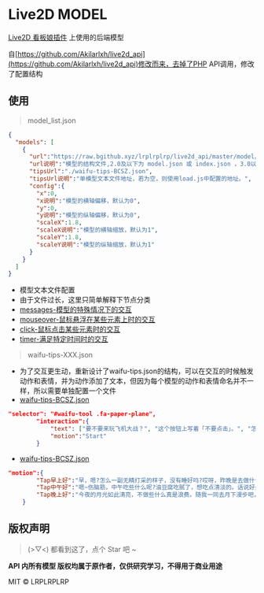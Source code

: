 # Live2D MODEL

[Live2D 看板娘插件](https://github.com/lrplrplrp/live2d) 上使用的后端模型

自[https://github.com/Akilarlxh/live2d_api](https://github.com/Akilarlxh/live2d_api)修改而来，去掉了PHP API调用，修改了配置结构

## 使用

>   model_list.json
```json
{
  "models": [
    {
      "url":"https://raw.bgithub.xyz/lrplrplrp/live2d_api/master/model/genshin/BCSZ1.1/BCSZ1.1.model3.json",
      "url说明":"模型的结构文件,2.0及以下为 model.json 或 index.json ，3.0以上为 model3.json 结尾",
      "tipsUrl":"./waifu-tips-BCSZ.json",
      "tipsUrl说明":"单模型文本文件地址，若为空，则使用load.js中配置的地址。",
      "config":{
        "x":0,
        "x说明":"模型的横轴偏移，默认为0",
        "y":0,
        "y说明":"模型的纵轴偏移，默认为0",
        "scaleX":1.8,
        "scaleX说明":"模型的横轴缩放，默认为1",
        "scaleY":1.8,
        "scaleY说明":"模型的纵轴缩放，默认为1"
      }
    }
  ]
}
```
-   模型文本文件配置
-   由于文件过长，这里只简单解释下节点分类
-   [messages-模型的特殊情况下的交互](./waifu-tips.json#L2)
-   [mouseover-鼠标悬浮在某些元素上时的交互](./waifu-tips.json#L22)
-   [click-鼠标点击某些元素时的交互](./waifu-tips.json#L313)
-   [timer-满足特定时间时的交互](./waifu-tips.json#L329)
>   waifu-tips-XXX.json
-   为了交互更生动，重新设计了waifu-tips.json的结构，可以在交互的时候触发动作和表情，并为动作添加了文本，但因为每个模型的动作和表情命名并不一样，所以需要单独配置一个文件
-   [waifu-tips-BCSZ.json](./model/genshin/BCSZ1.1/waifu-tips-BCSZ.json#L21)
```json
"selector": "#waifu-tool .fa-paper-plane",
		"interaction":{
			"text": ["要不要来玩飞机大战？", "这个按钮上写着「不要点击」。", "怎么，你想来和我玩个游戏？", "听说这样可以蹦迪！"],
        	"motion":"Start"
		}
```
-   [waifu-tips-BCSZ.json](./model/genshin/BCSZ1.1/waifu-tips-BCSZ.json#L30)
```json
"motion":{
		"Tap早上好":"早，嗯?怎么一副无精打采的样子，没有睡好吗?哎呀，昨晚是去做什么坏事了么?",
		"Tap中午好":"嗯~伤脑筋，中午吃些什么呢?油豆腐吃腻了，想吃点清淡的。话说好久没见到社奉行家的小姑娘了，我们不如就去吃她做的点心吧。",
		"Tap晚上好":"今夜的月光如此清亮，不做些什么真是浪费。随我一同去月下漫步吧，不许拒绝。"
	}
```

## 版权声明

> (>▽<) 都看到这了，点个 Star 吧 ~

**API 内所有模型 版权均属于原作者，仅供研究学习，不得用于商业用途**  

MIT © LRPLRPLRP
